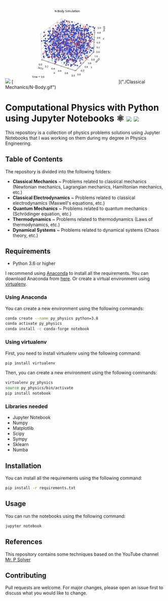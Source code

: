 [<img src="./image/README/1694220443343.png" width="250" />](./image/README/1694220443343.png)
[<img src="./Classical Mechanics/N-Body.gif" width="333" />]("./Classical Mechanics/N-Body.gif")

# Computational Physics with Python using Jupyter Notebooks ⚛️ <img src="https://i0.wp.com/tinkercademy.com/wp-content/uploads/2018/04/python-icon.png?ssl=1" width=20/> <img src="https://docs.poppy-project.org/fr/img/logo/jupyter.png" width=20>

This repository is a collection of physics problems solutions using Jupyter Notebooks that I was working on them during my degree in Physics Engineering.

## Table of Contents

The repository is divided into the following folders:

* **Classical Mechanics** ~ Problems related to classical mechanics (Newtonian mechanics, Lagrangian mechanics, Hamiltonian mechanics, etc.)
* **Classical Electrodynamics** ~ Problems related to classical electrodynamics (Maxwell's equations, etc.)
* **Quantum Mechanics** ~ Problems related to quantum mechanics (Schrödinger equation, etc.)
* **Thermodynamics** ~ Problems related to thermodynamics (Laws of thermodynamics, etc.)
* **Dynamical Systems** ~ Problems related to dynamical systems (Chaos theory, etc.)

## Requirements
* Python 3.6 or higher

I recommend using [Anaconda](https://www.anaconda.com/) to install all the requirements. You can download Anaconda 
from [here](https://www.anaconda.com/products/individual). Or create a virtual environment using [virtualenv](https://virtualenv.pypa.io/en/latest/).

### Using Anaconda

You can create a new environment using the following commands:

```bash
conda create --name py_physics python=3.8
conda activate py_physics
conda install -c conda-forge notebook
```

### Using virtualenv

First, you need to install virtualenv using the following command:

```bash
pip install virtualenv
```

Then, you can create a new environment using the following commands:

```bash
virtualenv py_physics
source py_physics/bin/activate
pip install notebook
```

### Libraries needed

* Jupyter Notebook
* Numpy
* Matplotlib
* Scipy
* Sympy
* Sklearn
* Numba

## Installation

You can install all the requirements using the following command:

```bash
pip install -r requirements.txt
```

## Usage

You can run the notebooks using the following command:

```bash
jupyter notebook
```

## References

This repository contains some techniques based on the YouTube channel [Mr. P Solver](https://www.youtube.com/@MrPSolver)

## Contributing

Pull requests are welcome. For major changes, please open an issue first to discuss what you would like to change.
